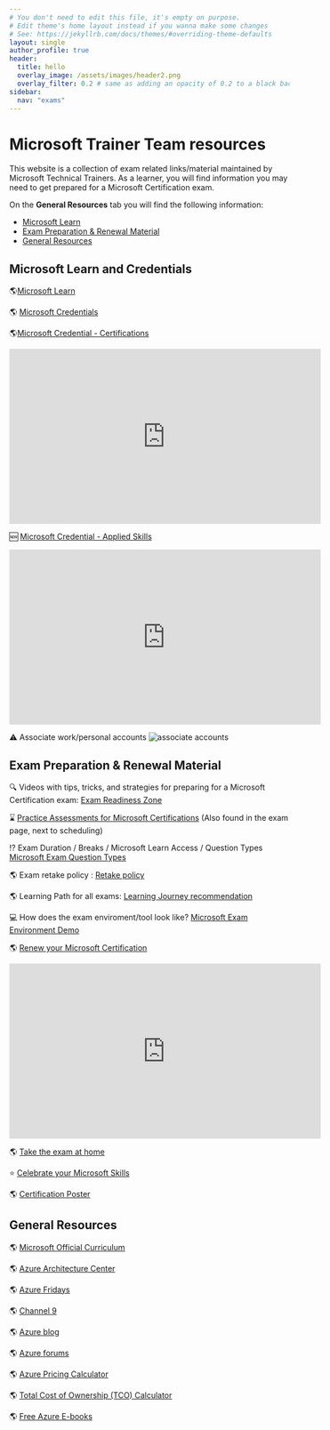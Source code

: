 ```yaml
---
# You don't need to edit this file, it's empty on purpose.
# Edit theme's home layout instead if you wanna make some changes
# See: https://jekyllrb.com/docs/themes/#overriding-theme-defaults
layout: single
author_profile: true
header:
  title: hello
  overlay_image: /assets/images/header2.png
  overlay_filter: 0.2 # same as adding an opacity of 0.2 to a black background
sidebar:
  nav: "exams"
---
```

# Microsoft Trainer Team resources

This website is a collection of exam related links/material maintained by Microsoft Technical Trainers. As a learner, you will find information you may need to get prepared for a Microsoft Certification exam.

On the **General Resources** tab you will find the following information: 

- [Microsoft Learn](#microsoft-learn)
- [Exam Preparation & Renewal Material](#exam-preparation--renewal-material)
- [General Resources](#general-resources)

## Microsoft Learn and Credentials
:earth_americas:[Microsoft Learn](https://learn.microsoft.com/ "Microsoft Learn")

:earth_americas: [Microsoft Credentials ](https://www.microsoft.com/certification "Microsoft Certification Overview ")

:earth_americas:[Microsoft Credential - Certifications](https://learn.microsoft.com/en-us/credentials/browse/?credential_types=certification)

<iframe width="560" height="315" src="https://www.youtube.com/embed/jgnemNRTuMk?si=uj2eDiQBy70BgITQ" title="YouTube video player" frameborder="0" allow="accelerometer; autoplay; clipboard-write; encrypted-media; gyroscope; picture-in-picture; web-share" allowfullscreen></iframe>

:new: [Microsoft Credential - Applied Skills](https://learn.microsoft.com/en-us/credentials/browse/?credential_types=applied%20skills)
  
<iframe width="560" height="315" src="https://www.youtube.com/embed/CTuSuXW5uVs?si=-VFdrwWmMs1ZDpxm" title="YouTube video player" frameborder="0" allow="accelerometer; autoplay; clipboard-write; encrypted-media; gyroscope; picture-in-picture; web-share" allowfullscreen></iframe>


:warning: Associate work/personal accounts
![associate accounts](assets/images/learn-accounts.png)




## Exam Preparation & Renewal Material

:mag: Videos with tips, tricks, and strategies for preparing for a Microsoft Certification exam: [Exam Readiness Zone](https://learn.microsoft.com/en-us/shows/exam-readiness-zone/)

:hourglass: [Practice Assessments for Microsoft Certifications](https://learn.microsoft.com/en-us/credentials/certifications/practice-assessments-for-microsoft-certifications) (Also found in the exam page, next to scheduling)

:interrobang: Exam Duration / Breaks / Microsoft Learn Access / Question Types [Microsoft Exam Question Types](https://learn.microsoft.com/en-us/credentials/support/exam-duration-exam-experience)

:earth_americas: Exam retake policy : [Retake policy](https://learn.microsoft.com/en-us/certifications/exam-retake-policy#general-microsoft-certification-exam-retake-policy) 

:earth_americas: Learning Path for all exams:  [Learning Journey recommendation](https://aka.ms/AzureTrainCertDeck)


:computer: How does the exam enviroment/tool look like? [Microsoft Exam Environment Demo](http://aka.ms/examdemo)

:earth_americas: [Renew your Microsoft Certification](https://learn.microsoft.com/en-us/certifications/renew-your-microsoft-certification)

<iframe width="560" height="315" src="https://www.youtube.com/embed/X7ydip-GWVw?si=s6SmjujOO0ePPXqL" title="YouTube video player" frameborder="0" allow="accelerometer; autoplay; clipboard-write; encrypted-media; gyroscope; picture-in-picture; web-share" allowfullscreen></iframe>

:earth_americas: [Take the exam at home](https://www.thomasmaurer.ch/2020/03/how-to-take-a-microsoft-certification-exam-online/)

:star: [Celebrate your Microsoft Skills](https://aka.ms/CelebrateYourMicrosoftSkills)

:earth_americas: [Certification Poster](https://www.aka.ms/TrainCertPoster "Certification Poster")

## General Resources

:earth_americas: [Microsoft Official Curriculum ](https://www.aka.ms/MOC "Microsoft Official Curriculum ")

:earth_americas: [Azure Architecture Center](https://www.aka.ms/architecture "Azure Architecture Center")

:earth_americas: [Azure Fridays](https://learn.microsoft.com/en-us/shows/azure-friday/)

:earth_americas: [Channel 9](https://channel9.msdn.com/)

:earth_americas: [Azure blog](https://azure.microsoft.com/en-us/blog/)

:earth_americas: [Azure forums](https://social.msdn.microsoft.com/Forums/enUS/home?category=windowsazureplatform)

:earth_americas: [Azure Pricing Calculator](https://azure.microsoft.com/en-in/pricing/calculator/)

:earth_americas: [Total Cost of Ownership (TCO) Calculator](https://azure.microsoft.com/en-us/pricing/tco/calculator/)

:earth_americas: [Free Azure E-books](https://azure.microsoft.com/en-us/resources/whitepapers/)
